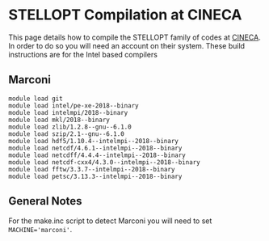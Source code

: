 STELLOPT Compilation at CINECA
====================================================

This page details how to compile the STELLOPT family of codes
at [CINECA](@http://www.hpc.cineca.it/). In order
to do so you will need an account on their system. These build
instructions are for the Intel based compilers

Marconi
-----

    module load git
    module load intel/pe-xe-2018--binary
    module load intelmpi/2018--binary
    module load mkl/2018--binary
    module load zlib/1.2.8--gnu--6.1.0
    module load szip/2.1--gnu--6.1.0
    module load hdf5/1.10.4--intelmpi--2018--binary
    module load netcdf/4.6.1--intelmpi--2018--binary
    module load netcdff/4.4.4--intelmpi--2018--binary
    module load netcdf-cxx4/4.3.0--intelmpi--2018--binary
    module load fftw/3.3.7--intelmpi--2018--binary 
    module load petsc/3.13.3--intelmpi--2018--binary

General Notes
-------------

For the make.inc script to detect Marconi you will need
to set `MACHINE='marconi'`.
